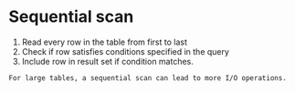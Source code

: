 # Sequential scan

1. Read every row in the table from first to last
2. Check if row satisfies conditions specified in the query
3. Include row in result set if condition matches.

~~~admonish warning
For large tables, a sequential scan can lead to more I/O operations.
~~~
